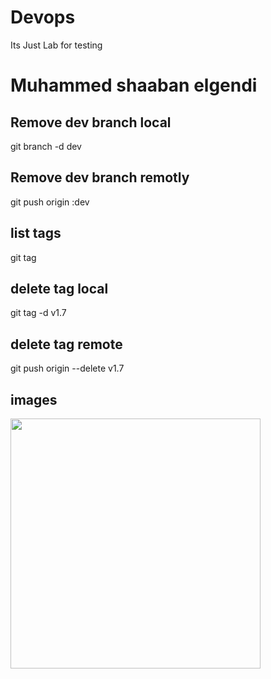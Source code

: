 # Devops
  Its Just Lab for testing
# Muhammed shaaban elgendi 


## Remove dev branch local
  git branch -d dev

## Remove dev branch remotly
  git push origin :dev

## list tags
  git tag 

## delete tag local
  git tag -d v1.7

## delete tag remote
  git push origin --delete v1.7

## images
  <div>
  <img src="https://user-images.githubusercontent.com/92756055/204587925-ce291957-62a8-4a49-9af3-dc3dc75726e5.png" width="400px"/> </div>
